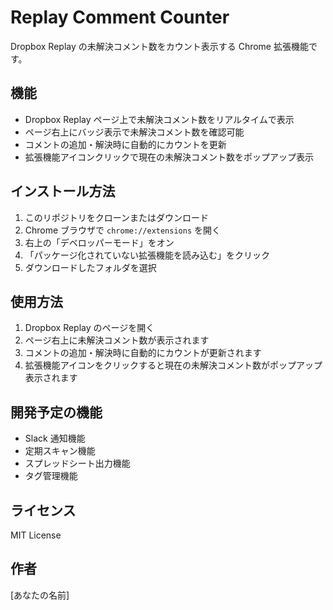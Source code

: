 # Replay Comment Counter

Dropbox Replay の未解決コメント数をカウント表示する Chrome 拡張機能です。

## 機能

- Dropbox Replay ページ上で未解決コメント数をリアルタイムで表示
- ページ右上にバッジ表示で未解決コメント数を確認可能
- コメントの追加・解決時に自動的にカウントを更新
- 拡張機能アイコンクリックで現在の未解決コメント数をポップアップ表示

## インストール方法

1. このリポジトリをクローンまたはダウンロード
2. Chrome ブラウザで `chrome://extensions` を開く
3. 右上の「デベロッパーモード」をオン
4. 「パッケージ化されていない拡張機能を読み込む」をクリック
5. ダウンロードしたフォルダを選択

## 使用方法

1. Dropbox Replay のページを開く
2. ページ右上に未解決コメント数が表示されます
3. コメントの追加・解決時に自動的にカウントが更新されます
4. 拡張機能アイコンをクリックすると現在の未解決コメント数がポップアップ表示されます

## 開発予定の機能

- Slack 通知機能
- 定期スキャン機能
- スプレッドシート出力機能
- タグ管理機能

## ライセンス

MIT License

## 作者

[あなたの名前]
